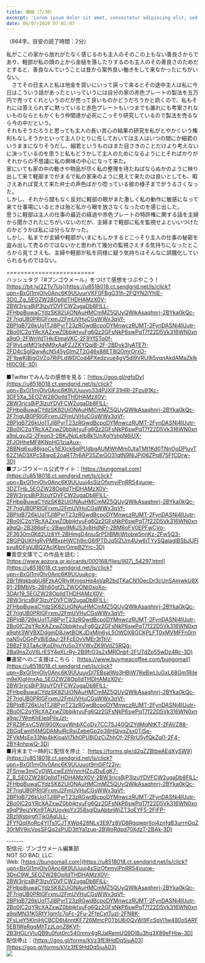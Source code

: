 ```yaml
---
title: 機械（7/30）
excerpt: 'Lorem ipsum dolor sit amet, consectetur adipiscing elit, sed do eiusmod tempor incididunt ut labore et dolore magna aliqua. Praesent elementum facilisis leo vel fringilla est ullamcorper eget. At imperdiet dui accumsan sit amet nulla facilisi morbi tempus.'
date: 06/07/2020 07:01:07
---
```


（864字。目安の読了時間：2分）  
  
私がここの家から放れがたなく感じるのも主人のそのこの上もない善良さからであり、軽部が私の頭の上から金槌を落したりするのも主人のその善良さのためだとすると、善良なんていうことは昔から案外良い働きをして来なかったにちがいない。  
　さてその日主人と私は地金を買いにいって戻って来るとその途中主人は私に今日はこういう話があったといっていうには自分の家の赤色プレートの製法を五万円で売ってくれというのだが売って良いものかどうだろうかと訊くので、私もそれには答えられずに黙っていると赤色プレートもいつまでも誰れにも考案されないものならともかくもう仲間達が必死にこっそり研究しているので製法を売るなら今の中だという。  
それもそうだろうと思っても主人の長い苦心の結果の研究を私がとやかくいう権利もなしそうかといって主人ひとりに任しておいては主人はいつの間にか細君のいうままになりそうだし、細君というものはまた目さきのことだけより考えないに決っているのを思うと私もどうかして主人のためになるようにとそればかりがそれからの不思議に私の興味の中心になって来た。  
家にいても家の中の動きや物品が尽く私の整理を待たねばならぬかのように映り出して来て軽部までがまるで私の家来のように見えて来たのは良いとしても、暇さえあれば覚えて来た弁士の声色ばかり唸っている彼の様子までがうるさくなった。  
しかし、それから間もなく反対に軽部の眼がまた激しく私の動作に敏感になって来て仕事場にいるときは殆ど私から眼を放さなくなったのを感じ出した。  
思うに軽部は主人の仕事の最近の経過や赤色プレートの特許権に関する話を主婦から聞かされたにちがいないのだが、主婦まで軽部に私を監視せよといいつけたのかどうかは私には分らなかった。  
しかし、私までが主婦や軽部がいまにもしかするとこっそり主人の仕事の秘密を盗み出して売るのではないかと思われて幾分の監視さえする気持ちになったところから見てさえも、主婦や軽部が私を同様に疑う気持ちはそんなに誤魔化していられるものではない。  
  
\=========================  
ハッシュタグ「#ブンゴウメール」をつけて感想をつぶやこう！　  
[https://bit.ly/2ZTv7Us](https://u8518018.ct.sendgrid.net/ls/click?upn=BxGl1mjOlv0Anc6K9UUuurVKF0FBgG31h-2FQYN2IYhIE-3D0_Zg_5EOZW28OpIldTHDHAMzX0V-2BW3rjcsBjP3IzuYDVFCW2ugaDb8FlLL-2FHbpBuwaCYdzSK82UiONAuHMCmMZ5QUyQWlkAsaqhnrj-2BYka0kQc-2F7rigUB0PRlGFrxmJ2FmUVHuCGsWWx3qVf-2BPIqB726kUo1TJl8PyrT23zRGwdBcpoDYMnwczRUMT-2FynDASNj4IUutr-2Bo0lC2qYRcXAZxwZ0bbjktyuFg6Qz2GFsNkP6swPqT7f22D5Vk316WN0xna9qO-2FWnYdTHkiElmaVKC-2F9YfSTq0f-2F9lyLqtMO1pNM9xAaPZJZKYQqiB-2F-2BDyk3lyATE7I-2FD4cSgIQwyAcN545yGlm2T2G46x88ET8QOmrOrxO-2F1bwKIBigGVZq7RiPLdWDCod4PXedzyue4gV5dl9VRU9j5vqnAkdAMaZkIkHI0C0E-3D)  
  
■Twitterでみんなの感想を見る：[https://goo.gl/rgfoDv](https://u8518018.ct.sendgrid.net/ls/click?upn=BxGl1mjOlv0Anc6K9UUuuvo334PJXlF31HRI-2Fzu91Kc-3DF5Xa_5EOZW28OpIldTHDHAMzX0V-2BW3rjcsBjP3IzuYDVFCW2ugaDb8FlLL-2FHbpBuwaCYdzSK82UiONAuHMCmMZ5QUyQWlkAsaqhnrj-2BYka0kQc-2F7rigUB0PRlGFrxmJ2FmUVHuCGsWWx3qVf-2BPIqB726kUo1TJl8PyrT23zRGwdBcpoDYMnwczRUMT-2FynDASNj4IUutr-2Bo0lC2qYRcXAZxwZ0bbjktyuFg6Qz2GFsNkP6swPqT7f22D5Vk316WN0xna9qLqvJQ-2Feon3-2BKJNqLelb8k1UnXglYshpN6iUX-2FJOHheMF8KNoHG1ziaAux-2BBNq6xu86jqoCv1iEXlck6qlPUdbgAUMWhMm0JtaTMt1Kd0TNnOoDPjuvT62Z1AD3XPc58wpE2oaRT7n6AP3SZwGO31gtN9NlJPj06ZPq875FfCDrw-3D)  
■ブンゴウメール公式サイト：[https://bungomail.com](https://u8518018.ct.sendgrid.net/ls/click?upn=BxGl1mjOlv0Anc6K9UUuuj4sSlzOfxmyiPnRR54vuow-3DZTHb_5EOZW28OpIldTHDHAMzX0V-2BW3rjcsBjP3IzuYDVFCW2ugaDb8FlLL-2FHbpBuwaCYdzSK82UiONAuHMCmMZ5QUyQWlkAsaqhnrj-2BYka0kQc-2F7rigUB0PRlGFrxmJ2FmUVHuCGsWWx3qVf-2BPIqB726kUo1TJl8PyrT23zRGwdBcpoDYMnwczRUMT-2FynDASNj4IUutr-2Bo0lC2qYRcXAZxwZ0bbjktyuFg6Qz2GFsNkP6swPqT7f22D5Vk316WN0xna9qQi-2B386qFc-2Bwo9MIJS3v8HdNFr-2BM8oFV0EPFwCVo-2F3630m0Kd2Uz8Yf-2BHmgD4niuSrPDlBMIjWtobw5nnKz-2Fw5Q3-2BGPQUKHgRyPMBxpHWCh9icG6fPTDJq5IZUm4Uw6jTYvSQaiagIBSbJUFIsvu8OFgVJBQ2AclKbnrOmpB2Yrc-3D)  
■青空文庫でこの作品を読む：[https://www.aozora.gr.jp/cards/000168/files/907\_54297.html](https://u8518018.ct.sendgrid.net/ls/click?upn=BxGl1mjOlv0Anc6K9UUuukcg-2Br1WqkbqbU8FzkAORlyIKmgsHq4oVaR2bdTKaCN1OecDr3cUnSAmwkU8X91-2BMbVb-2Bh60gfZLZWOONt0xoXo-3DAr19_5EOZW28OpIldTHDHAMzX0V-2BW3rjcsBjP3IzuYDVFCW2ugaDb8FlLL-2FHbpBuwaCYdzSK82UiONAuHMCmMZ5QUyQWlkAsaqhnrj-2BYka0kQc-2F7rigUB0PRlGFrxmJ2FmUVHuCGsWWx3qVf-2BPIqB726kUo1TJl8PyrT23zRGwdBcpoDYMnwczRUMT-2FynDASNj4IUutr-2Bo0lC2qYRcXAZxwZ0bbjktyuFg6Qz2GFsNkP6swPqT7f22D5Vk316WN0xna9qht3WVBXDdgmD8JwtBOKJDxMIn6yL5OWDX8GCKPLFT0xMVMFFn0rnnaN5yDGnPV8iEdaJ-2FFcE0vVMEr3tTtiV-2BBzF93TaAcIKpDhjuYuSo3YVWvZK9lVdZ5RQg-2Ba9nsZoV6LrESY4eXLrRy-2B9frO3s2xMROnbf-2FUTdZp55wDz4Rc-3D)  
■運営へのご支援はこちら： [https://www.buymeacoffee.com/bungomail](https://u8518018.ct.sendgrid.net/ls/click?upn=BxGl1mjOlv0Anc6K9UUuuvDl7EBsalWq3HBiW7ReBwLluGxL68Gm1RiIem9eXlgHnxAp_5EOZW28OpIldTHDHAMzX0V-2BW3rjcsBjP3IzuYDVFCW2ugaDb8FlLL-2FHbpBuwaCYdzSK82UiONAuHMCmMZ5QUyQWlkAsaqhnrj-2BYka0kQc-2F7rigUB0PRlGFrxmJ2FmUVHuCGsWWx3qVf-2BPIqB726kUo1TJl8PyrT23zRGwdBcpoDYMnwczRUMT-2FynDASNj4IUutr-2Bo0lC2qYRcXAZxwZ0bbjktyuFg6Qz2GFsNkP6swPqT7f22D5Vk316WN0xna9qc7WmKhEIeqPilxJzt-2FRZ9FsyCSWi900XcuvWnbXCoDv7CC7SJ40QtZYdMqNtKT-2FAVZ88-2BGqEwnlf4MGDAMulRcRsiZebeGp2p38HQjyqZsx0TiSe-2FVkMsEe33Np4kKloaVI7kh0PUBjDzCiZhhOf-2FRrU5yfQkZql1-2F4-2BY4nhpwQ-3D)  
■月末まで一時的に配信を停止： [https://forms.gle/d2gZZBtbeAEdXySW9](https://u8518018.ct.sendgrid.net/ls/click?upn=BxGl1mjOlv0Anc6K9UUuuot9m0iFf22jy-2FSmw3mjCyOWLcwEzhVnnrHZcJDuEgK7-Z_B_5EOZW28OpIldTHDHAMzX0V-2BW3rjcsBjP3IzuYDVFCW2ugaDb8FlLL-2FHbpBuwaCYdzSK82UiONAuHMCmMZ5QUyQWlkAsaqhnrj-2BYka0kQc-2F7rigUB0PRlGFrxmJ2FmUVHuCGsWWx3qVf-2BPIqB726kUo1TJl8PyrT23zRGwdBcpoDYMnwczRUMT-2FynDASNj4IUutr-2Bo0lC2qYRcXAZxwZ0bbjktyuFg6Qz2GFsNkP6swPqT7f22D5Vk316WN0xna9qP9eizVKn9TAUUovkoYz358sglDaAbbnWiZT3oEYF5-2FiFP-2BzlWsbjrgfjTjk0AqULL-2FYfQqIXoRc4YITs1CJTXWp428NLx3E97z8VD8RgqwprlIoj4znfgB3urrnGqZ30rMV9icVpsSFQq2sPUD3ttYa1zup-2BWoRdpd70XdzT-2BAk-3D)  
  
\-------  
配信元: ブンゴウメール編集部  
NOT SO BAD, LLC.  
Web: [https://bungomail.com](https://u8518018.ct.sendgrid.net/ls/click?upn=BxGl1mjOlv0Anc6K9UUuuj4sSlzOfxmyiPnRR54vuow-3DnC9W_5EOZW28OpIldTHDHAMzX0V-2BW3rjcsBjP3IzuYDVFCW2ugaDb8FlLL-2FHbpBuwaCYdzSK82UiONAuHMCmMZ5QUyQWlkAsaqhnrj-2BYka0kQc-2F7rigUB0PRlGFrxmJ2FmUVHuCGsWWx3qVf-2BPIqB726kUo1TJl8PyrT23zRGwdBcpoDYMnwczRUMT-2FynDASNj4IUutr-2Bo0lC2qYRcXAZxwZ0bbjktyuFg6Qz2GFsNkP6swPqT7f22D5Vk316WN0xna9qiMN31K5RfY1gm1c7oFc-2Fu-2FfeCxtTuzl-2FN8K-2FsLieY5KIniHjCBCD6t4nntKF726MmcP0TbU6i0QvWl9FcSpVI1w480o5ARF5EB1WeRgqMhTzzLpnZ8KVf-2B3HGLrVluQB9u0fot0rc540nmv4gRJalRemUQ9Dl8u3hg3X89eFHiw-3D)  
配信停止：[https://goo.gl/forms/kVz3fE9HdDq5iuA03](https://goo.gl/forms/kVz3fE9HdDq5iuA03)  
![](https://u8518018.ct.sendgrid.net/wf/open?upn=ypZaqTjaYrwJSsa-2BLe7H7RcvxSux8rtM6dMtnptkxLQMLiJbmQ03whDMSt9-2BvxM-2BKE6ujadHWCHS-2FYDUUXrKB1ko48yvbyCc0cRihB-2Fp5Bay9wjnwFFFSOMUGZ1XsQFLSJ4QNgnYpHSoY6DhBsiT-2B8bFIY7UJP8ybn6i1wyJ6VdrV6YUF5O0OXVJeXNOfe9OQmTtpXGH8TgkPuediN-2Bq1MCb920VbfZemVLMXolSqyE9ntZz-2BaqxdAab94UIR0T-2B2c0stIDQU-2FPnkE9RvFQ9VKM60VQ-2BA-2FHq2vJ9Wkh-2BiMc7E0XujOIMJhNAkO375ITEUPxN8SvZ1CRRijcwdDgPnDe8-2FdFm6m0JXLt7rvqnD8QPgppOvJtlX9YoOz7-2BI5CbWqYgZ-2B2Hz-2Flg8R-2BoQWdNq-2BJIdeoAQp2b4AJP4DSgIN5l1O1txFLliOfyzzTKKE2S)